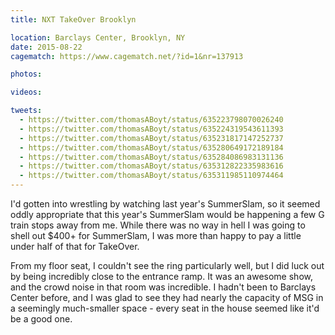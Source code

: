 ```yaml
---
title: NXT TakeOver Brooklyn

location: Barclays Center, Brooklyn, NY
date: 2015-08-22
cagematch: https://www.cagematch.net/?id=1&nr=137913

photos:

videos:

tweets:
  - https://twitter.com/thomasABoyt/status/635223798070026240
  - https://twitter.com/thomasABoyt/status/635224319543611393
  - https://twitter.com/thomasABoyt/status/635231817147252737
  - https://twitter.com/thomasABoyt/status/635280649172189184
  - https://twitter.com/thomasABoyt/status/635284086983131136
  - https://twitter.com/thomasABoyt/status/635312822335983616
  - https://twitter.com/thomasABoyt/status/635311985110974464
---
```


I'd gotten into wrestling by watching last year's SummerSlam, so it seemed oddly appropriate that this year's SummerSlam would be happening a few G train stops away from me. While there was no way in hell I was going to shell out $400+ for SummerSlam, I was more than happy to pay a little under half of that for TakeOver.

From my floor seat, I couldn't see the ring particularly well, but I did luck out by being incredibly close to the entrance ramp. It was an awesome show, and the crowd noise in that room was incredible. I hadn't been to Barclays Center before, and I was glad to see they had nearly the capacity of MSG in a seemingly much-smaller space - every seat in the house seemed like it'd be a good one.

